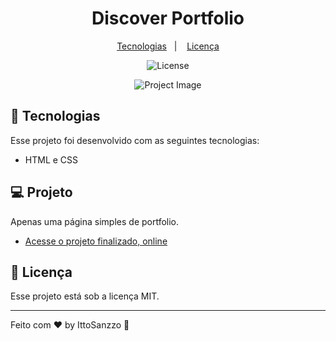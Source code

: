 <h1 align="center"> Discover Portfolio </h1>

<p align="center">
	<a href="#-tecnologias">Tecnologias</a>&nbsp;&nbsp;&nbsp;|&nbsp;&nbsp;&nbsp;
	<a href="#memo-licença">Licença</a>
</p>

<p align="center">
  <img alt="License" src="https://img.shields.io/static/v1?label=license&message=MIT&color=49AA26&labelColor=000000">
</p>

<p align="center">
  <img alt="Project Image" src="https://i.imgur.com/Qms6zhB.png">
</p>

## 🚀 Tecnologias

Esse projeto foi desenvolvido com as seguintes tecnologias:

-   HTML e CSS

## 💻 Projeto

Apenas uma página simples de portfolio.

-   [Acesse o projeto finalizado, online](https://ittosanzzo.github.io/DiscoverPortfolio/)

## 📝 Licença

Esse projeto está sob a licença MIT.

---

Feito com ♥ by IttoSanzzo :wave:
